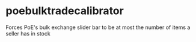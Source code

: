 # poebulktradecalibrator
Forces PoE's bulk exchange slider bar to be at most the number of items a seller has in stock
